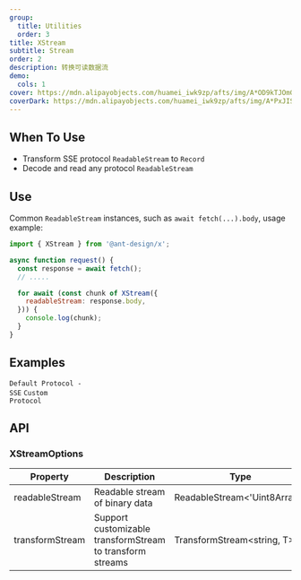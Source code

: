 ```yaml
---
group:
  title: Utilities
  order: 3
title: XStream
subtitle: Stream
order: 2
description: 转换可读数据流
demo:
  cols: 1
cover: https://mdn.alipayobjects.com/huamei_iwk9zp/afts/img/A*OD9kTJOmGdsAAAAAAAAAAAAADgCCAQ/original
coverDark: https://mdn.alipayobjects.com/huamei_iwk9zp/afts/img/A*PxJISo5t2YgAAAAAAAAAAAAADgCCAQ/original
---
```


## When To Use

- Transform SSE protocol `ReadableStream` to `Record`
- Decode and read any protocol `ReadableStream`

## Use

Common `ReadableStream` instances, such as `await fetch(...).body`, usage example:

```js
import { XStream } from '@ant-design/x';

async function request() {
  const response = await fetch();
  // .....

  for await (const chunk of XStream({
    readableStream: response.body,
  })) {
    console.log(chunk);
  }
}
```

## Examples

<code src="./demos/x-stream/default-protocol.tsx">Default Protocol - SSE</code> <code src="./demos/x-stream/custom-protocol.tsx">Custom Protocol</code>

## API

### XStreamOptions

| Property | Description | Type | Default | Version |
| --- | --- | --- | --- | --- |
| readableStream | Readable stream of binary data | ReadableStream<'Uint8Array'> | - | - |
| transformStream | Support customizable transformStream to transform streams | TransformStream<string, T> | sseTransformStream | - |
